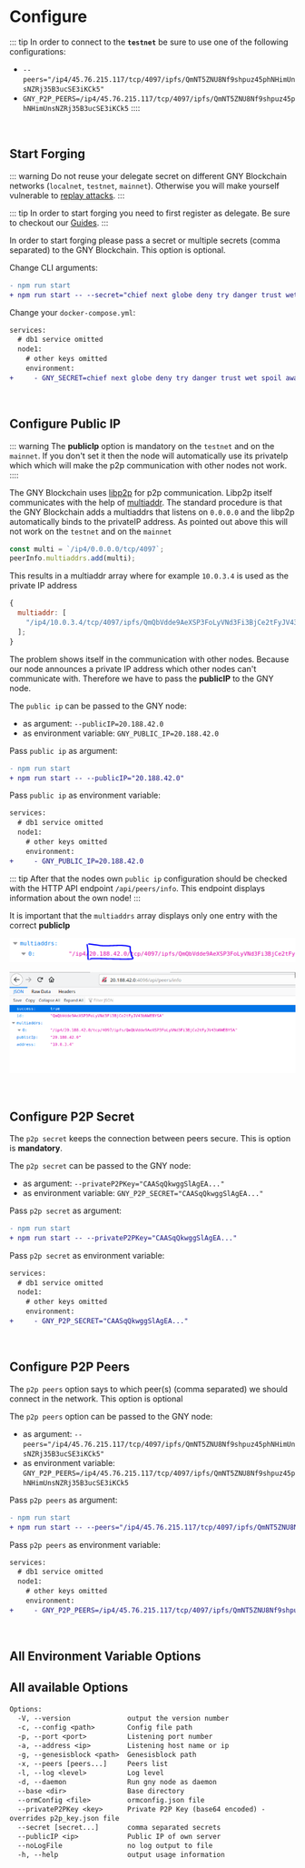 # Configure

::: tip
In order to connect to the **`testnet`** be sure to use one of the following configurations:

- `--peers="/ip4/45.76.215.117/tcp/4097/ipfs/QmNT5ZNU8Nf9shpuz45phNHimUnsNZRj35B3ucSE3iKCk5"`
- `GNY_P2P_PEERS=/ip4/45.76.215.117/tcp/4097/ipfs/QmNT5ZNU8Nf9shpuz45phNHimUnsNZRj35B3ucSE3iKCk5`
  ::::

<br/>

## Start Forging

::: warning
Do not reuse your delegate secret on different GNY Blockchain networks (`localnet`, `testnet`, `mainnet`). Otherwise you will make yourself vulnerable to [replay attacks](https://en.wikipedia.org/wiki/Replay_attack).
:::

::: tip
In order to start forging you need to first register as delegate. Be sure to checkout our [Guides](../guide/).
:::

In order to start forging please pass a secret or multiple secrets (comma separated) to the GNY Blockchain. This option is optional.

Change CLI arguments:

```diff
- npm run start
+ npm run start -- --secret="chief next globe deny try danger trust wet spoil away eight task"
```

Change your `docker-compose.yml`:

```diff
services:
  # db1 service omitted
  node1:
    # other keys omitted
    environment:
+     - GNY_SECRET=chief next globe deny try danger trust wet spoil away eight task
```

<br/>

## Configure Public IP

::: warning
The **publicIp** option is mandatory on the `testnet` and on the `mainnet`. If you don't set it then the node will automatically use its privateIp which which will make the p2p communication with other nodes not work.
::::

The GNY Blockchain uses [libp2p](https://github.com/libp2p/js-libp2p/) for p2p communication. Libp2p itself communicates with the help of [multiaddr](https://www.npmjs.com/package/multiaddr). The standard procedure is that the GNY Blockchain adds a multiaddrs that listens on `0.0.0.0` and the libp2p automatically binds to the privateIP address. As pointed out above this will not work on the `testnet` and on the `mainnet`

```js
const multi = `/ip4/0.0.0.0/tcp/4097`;
peerInfo.multiaddrs.add(multi);
```

This results in a multiaddr array where for example `10.0.3.4` is used as the private IP address

```js
{
  multiaddr: [
    "/ip4/10.0.3.4/tcp/4097/ipfs/QmQbVdde9AeXSP3FoLyVNd3Fi3BjCe2tFyJV43bNWEBYSA"
  ];
}
```

The problem shows itself in the communication with other nodes. Because our node announces a private IP address which other nodes can't communicate with. Therefore we have to pass the **publicIP** to the GNY node.

The `public ip` can be passed to the GNY node:

- as argument: `--publicIP=20.188.42.0`
- as environment variable: `GNY_PUBLIC_IP=20.188.42.0`

Pass `public ip` as argument:

```diff
- npm run start
+ npm run start -- --publicIP="20.188.42.0"
```

Pass `public ip` as environment variable:

```diff
services:
  # db1 service omitted
  node1:
    # other keys omitted
    environment:
+	  - GNY_PUBLIC_IP=20.188.42.0
```

::: tip
After that the nodes own `public ip` configuration should be checked with the HTTP API endpoint `/api/peers/info`. This endpoint displays information about the own node!
:::

It is important that the `multiaddrs` array displays only one entry with the correct **publicIp**

![multiaddrs_publicIp_config](../.vuepress/public/multiaddrs_publicIp_config.png)

![multiaddrs_publicIp_api_peers_info](../.vuepress/public/multiaddrs_publicIp_api_peers_info.png)

<br>

## Configure P2P Secret

The `p2p secret` keeps the connection between peers secure. This is option is **mandatory**.

The `p2p secret` can be passed to the GNY node:

- as argument: `--privateP2PKey="CAASqQkwggSlAgEA..."`
- as environment variable: `GNY_P2P_SECRET="CAASqQkwggSlAgEA..."`

Pass `p2p secret` as argument:

```diff
- npm run start
+ npm run start -- --privateP2PKey="CAASqQkwggSlAgEA..."
```

Pass `p2p secret` as environment variable:

```diff
services:
  # db1 service omitted
  node1:
    # other keys omitted
    environment:
+	  - GNY_P2P_SECRET="CAASqQkwggSlAgEA..."
```

<br/>

## Configure P2P Peers

The `p2p peers` option says to which peer(s) (comma separated) we should connect in the network. This option is optional

The `p2p peers` option can be passed to the GNY node:

- as argument: `--peers="/ip4/45.76.215.117/tcp/4097/ipfs/QmNT5ZNU8Nf9shpuz45phNHimUnsNZRj35B3ucSE3iKCk5"`
- as environment variable: `GNY_P2P_PEERS=/ip4/45.76.215.117/tcp/4097/ipfs/QmNT5ZNU8Nf9shpuz45phNHimUnsNZRj35B3ucSE3iKCk5`

Pass `p2p peers` as argument:

```diff
- npm run start
+ npm run start -- --peers="/ip4/45.76.215.117/tcp/4097/ipfs/QmNT5ZNU8Nf9shpuz45phNHimUnsNZRj35B3ucSE3iKCk5"
```

Pass `p2p peers` as environment variable:

```diff
services:
  # db1 service omitted
  node1:
    # other keys omitted
    environment:
+	  - GNY_P2P_PEERS=/ip4/45.76.215.117/tcp/4097/ipfs/QmNT5ZNU8Nf9shpuz45phNHimUnsNZRj35B3ucSE3iKCk5
```

<br/>

## All Environment Variable Options

## All available Options

```
Options:
  -V, --version              output the version number
  -c, --config <path>        Config file path
  -p, --port <port>          Listening port number
  -a, --address <ip>         Listening host name or ip
  -g, --genesisblock <path>  Genesisblock path
  -x, --peers [peers...]     Peers list
  -l, --log <level>          Log level
  -d, --daemon               Run gny node as daemon
  --base <dir>               Base directory
  --ormConfig <file>         ormconfig.json file
  --privateP2PKey <key>      Private P2P Key (base64 encoded) - overrides p2p_key.json file
  --secret [secret...]       comma separated secrets
  --publicIP <ip>            Public IP of own server
  --noLogFile                no log output to file
  -h, --help                 output usage information
```
